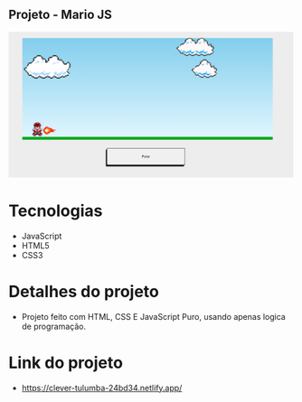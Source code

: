 ## Projeto - Mario JS

<img src='./img/print.png'>

# Tecnologias

- JavaScript
- HTML5
- CSS3

# Detalhes do projeto

-  Projeto feito com HTML, CSS E JavaScript Puro, usando apenas logica de programação.

# Link do projeto

- https://clever-tulumba-24bd34.netlify.app/
